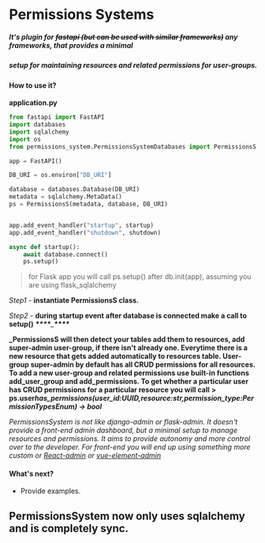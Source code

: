 # Permissions Systems

##### _It's plugin for ~~fastapi (but can be used with similar frameworks)~~ any frameworks, that provides a minimal_

##### _setup for maintaining resources and related permissions for user-groups._

#### How to use it?

**application.py**

```python
from fastapi import FastAPI
import databases
import sqlalchemy
import os
from permissions_system.PermissionsSystemDatabases import PermissionsS

app = FastAPI()

DB_URI = os.environ["DB_URI"]

database = databases.Database(DB_URI)
metadata = sqlalchemy.MetaData()
ps = PermissionsS(metadata, database, DB_URI)


app.add_event_handler("startup", startup)
app.add_event_handler("shutdown", shutdown)

async def startup():
    await database.connect()
    ps.setup()
```

> for Flask app you will call ps.setup() after db.init(app), assuming you are using flask_sqlalchemy

_Step1 -_ **instantiate PermissionsS class.**

_Step2 -_ **during startup event after database is connected make a call to setup()**
_********************\*\*\*\*********************\_********************\*\*\*\*********************_

**\_PermissionsS will then detect your tables add them to resources, add super-admin user-group, if there isn't already one. Everytime there is a new resource that gets added automatically to resources table. User-group super-admin by default has all CRUD permissions for all resources. To add a new user-group and related permissions use built-in functions add_user_group and add_permissions. To get whether a particular user has CRUD permissions for a particular resource you will call**
**> ps.user*has_permissions(user_id:UUID,resource:str,permission_type:PermissionTypesEnum) -> bool***

_PermissionsSystem is not like django-admin or flask-admin. It doesn't provide a front-end admin dashboard, but a minimal setup to manage resources and permissions. It aims to provide autonomy and more control over to the developer. For front-end you will end up using something more custom or [React-admin](https://marmelab.com/react-admin/) or [vue-element-admin](https://github.com/PanJiaChen/vue-element-admin)_

#### What's next?

- Provide examples.

## PermissionsSystem now only uses sqlalchemy and is completely sync.
